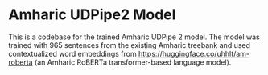 # Amharic UDPipe2 Model

This is a codebase for the trained Amharic UDPipe 2 model. The model was trained with 965 sentences from the existing Amharic treebank and used contextualized word embeddings from https://huggingface.co/uhhlt/am-roberta (an Amharic RoBERTa transformer-based language model). 
